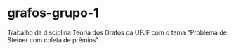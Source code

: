 # grafos-grupo-1
Trabalho da disciplina Teoria dos Grafos da UFJF com o tema "Problema de Steiner com coleta de prêmios".
